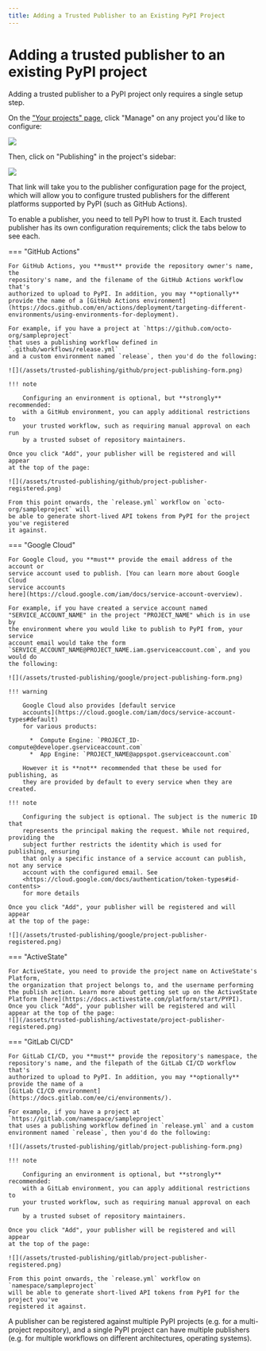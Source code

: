 ```yaml
---
title: Adding a Trusted Publisher to an Existing PyPI Project
---
```


# Adding a trusted publisher to an existing PyPI project

Adding a trusted publisher to a PyPI project only requires a single setup step.

On the ["Your projects" page](https://pypi.org/manage/projects/), click "Manage" on any project you'd like to
configure:

![](/assets/trusted-publishing/manage-link.png)

Then, click on "Publishing" in the project's sidebar:

![](/assets/trusted-publishing/project-publishing-link.png)

That link will take you to the publisher configuration page for the project,
which will allow you to configure trusted publishers for the different
platforms supported by PyPI (such as GitHub Actions).

To enable a publisher, you need to tell PyPI how to trust it. Each trusted
publisher has its own configuration requirements; click the tabs below to see
each.

=== "GitHub Actions"

    For GitHub Actions, you **must** provide the repository owner's name, the
    repository's name, and the filename of the GitHub Actions workflow that's
    authorized to upload to PyPI. In addition, you may **optionally**
    provide the name of a [GitHub Actions environment](https://docs.github.com/en/actions/deployment/targeting-different-environments/using-environments-for-deployment).

    For example, if you have a project at `https://github.com/octo-org/sampleproject`
    that uses a publishing workflow defined in `.github/workflows/release.yml`
    and a custom environment named `release`, then you'd do the following:

    ![](/assets/trusted-publishing/github/project-publishing-form.png)

    !!! note

        Configuring an environment is optional, but **strongly** recommended:
        with a GitHub environment, you can apply additional restrictions to
        your trusted workflow, such as requiring manual approval on each run
        by a trusted subset of repository maintainers.

    Once you click "Add", your publisher will be registered and will appear
    at the top of the page:

    ![](/assets/trusted-publishing/github/project-publisher-registered.png)

    From this point onwards, the `release.yml` workflow on `octo-org/sampleproject` will
    be able to generate short-lived API tokens from PyPI for the project you've registered
    it against.

=== "Google Cloud"

    For Google Cloud, you **must** provide the email address of the account or
    service account used to publish. [You can learn more about Google Cloud
    service accounts
    here](https://cloud.google.com/iam/docs/service-account-overview).

    For example, if you have created a service account named
    "SERVICE_ACCOUNT_NAME" in the project "PROJECT_NAME" which is in use by
    the environment where you would like to publish to PyPI from, your service
    account email would take the form
    `SERVICE_ACCOUNT_NAME@PROJECT_NAME.iam.gserviceaccount.com`, and you would do
    the following:

    ![](/assets/trusted-publishing/google/project-publishing-form.png)

    !!! warning

        Google Cloud also provides [default service
        accounts](https://cloud.google.com/iam/docs/service-account-types#default)
        for various products:

          *  Compute Engine: `PROJECT_ID-compute@developer.gserviceaccount.com`
          *  App Engine: `PROJECT_NAME@appspot.gserviceaccount.com`

        However it is **not** recommended that these be used for publishing, as
        they are provided by default to every service when they are created.

    !!! note

        Configuring the subject is optional. The subject is the numeric ID that
        represents the principal making the request. While not required, providing the
        subject further restricts the identity which is used for publishing, ensuring
        that only a specific instance of a service account can publish, not any service
        account with the configured email. See
        <https://cloud.google.com/docs/authentication/token-types#id-contents>
        for more details

    Once you click "Add", your publisher will be registered and will appear
    at the top of the page:

    ![](/assets/trusted-publishing/google/project-publisher-registered.png)

=== "ActiveState"

    For ActiveState, you need to provide the project name on ActiveState's Platform,
    the organization that project belongs to, and the username performing
    the publish action. Learn more about getting set up on the ActiveState Platform [here](https://docs.activestate.com/platform/start/PYPI).
    Once you click "Add", your publisher will be registered and will appear at the top of the page:
    ![](/assets/trusted-publishing/activestate/project-publisher-registered.png)

=== "GitLab CI/CD"

    For GitLab CI/CD, you **must** provide the repository's namespace, the
    repository's name, and the filepath of the GitLab CI/CD workflow that's
    authorized to upload to PyPI. In addition, you may **optionally**
    provide the name of a
    [GitLab CI/CD environment](https://docs.gitlab.com/ee/ci/environments/).

    For example, if you have a project at `https://gitlab.com/namespace/sampleproject`
    that uses a publishing workflow defined in `release.yml` and a custom
    environment named `release`, then you'd do the following:

    ![](/assets/trusted-publishing/gitlab/project-publishing-form.png)

    !!! note

        Configuring an environment is optional, but **strongly** recommended:
        with a GitLab environment, you can apply additional restrictions to
        your trusted workflow, such as requiring manual approval on each run
        by a trusted subset of repository maintainers.

    Once you click "Add", your publisher will be registered and will appear
    at the top of the page:

    ![](/assets/trusted-publishing/gitlab/project-publisher-registered.png)

    From this point onwards, the `release.yml` workflow on `namespace/sampleproject`
    will be able to generate short-lived API tokens from PyPI for the project you've
    registered it against.

A publisher can be registered against multiple PyPI projects (e.g. for a
multi-project repository), and a single PyPI project can have multiple
publishers (e.g. for multiple workflows on different architectures, operating
systems).
